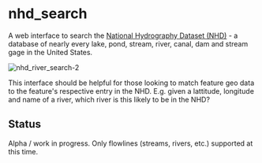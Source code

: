 # nhd_search

A web interface to search the [National Hydrography Dataset (NHD)](http://nhd.usgs.gov/) - a database of nearly every lake, pond, stream, river, canal, dam and stream gage in the United States.

![nhd_river_search-2](https://f.cloud.github.com/assets/1269165/2181494/584b3822-9753-11e3-8fdb-771750897bc0.png)

This interface should be helpful for those looking to match feature geo data to the feature's respective entry in the NHD. E.g. given a lattitude, longitude and name of a river, which river is this likely to be in the NHD?

## Status

Alpha / work in progress. Only flowlines (streams, rivers, etc.) supported at this time.
